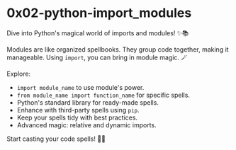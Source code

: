 # 0x02-python-import_modules

Dive into Python's magical world of imports and modules! ✨📚

Modules are like organized spellbooks. They group code together, making it manageable. Using `import`, you can bring in module magic. 🪄

Explore:
- `import module_name` to use module's power.
- `from module_name import function_name` for specific spells.
- Python's standard library for ready-made spells.
- Enhance with third-party spells using `pip`.
- Keep your spells tidy with best practices.
- Advanced magic: relative and dynamic imports.

Start casting your code spells! 🐍🔮